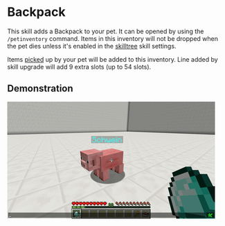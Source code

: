 # Backpack

This skill adds a Backpack to your pet. It can be opened by using the `/petinventory` command. Items in this inventory will not be dropped when the pet dies unless it's enabled in the [skilltree](../systems/skilltrees/) skill settings.

Items [picked](pickup.md) up by your pet will be added to this inventory. Line added by skill upgrade will add 9 extra slots \(up to 54 slots\).

## Demonstration

![](../.gitbook/assets/backpack.gif)

